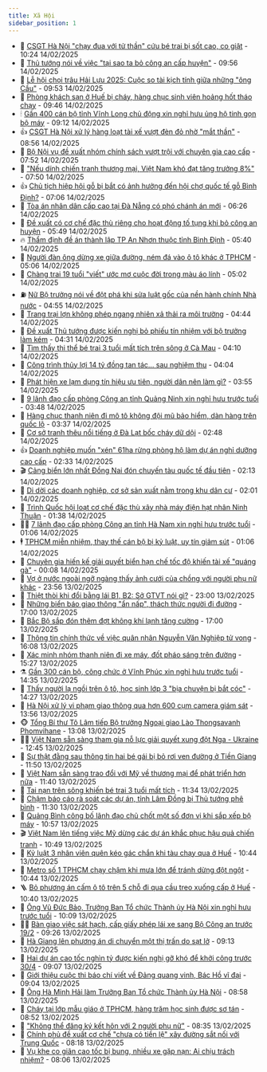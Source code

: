 ```yaml
---
title: Xã Hội
sidebar_position: 1
---
```


<!-- dantri-xa-hoi:START -->
- 🫣 [CSGT Hà Nội &quot;chạy đua với tử thần&quot; cứu bé trai bị sốt cao, co giật](https://dantri.com.vn/xa-hoi/csgt-ha-noi-chay-dua-voi-tu-than-cuu-be-trai-bi-sot-cao-co-giat-20250214171632389.htm) - 10:24 14/02/2025
- 💼 [Thủ tướng nói về việc &quot;tại sao ta bỏ công an cấp huyện&quot;](https://dantri.com.vn/xa-hoi/thu-tuong-noi-ve-viec-tai-sao-ta-bo-cong-an-cap-huyen-20250214153948106.htm) - 09:56 14/02/2025
- 🎊 [Lễ hội chọi trâu Hải Lựu 2025: Cuộc so tài kịch tính giữa những &quot;ông Cầu&quot;](https://dantri.com.vn/xa-hoi/le-hoi-choi-trau-hai-luu-2025-cuoc-so-tai-kich-tinh-giua-nhung-ong-cau-20250214150434053.htm) - 09:53 14/02/2025
- 🙉 [Phòng khách sạn ở Huế bị cháy, hàng chục sinh viên hoảng hốt tháo chạy](https://dantri.com.vn/xa-hoi/phong-khach-san-o-hue-bi-chay-hang-chuc-sinh-vien-hoang-hot-thao-chay-20250214162245586.htm) - 09:46 14/02/2025
- 🕯 [Gần 400 cán bộ tỉnh Vĩnh Long chủ động xin nghỉ hưu ủng hộ tinh gọn bộ máy](https://dantri.com.vn/xa-hoi/gan-400-can-bo-tinh-vinh-long-chu-dong-xin-nghi-huu-ung-ho-tinh-gon-bo-may-20250214154434524.htm) - 09:12 14/02/2025
- 👍 [CSGT Hà Nội xử lý hàng loạt tài xế vượt đèn đỏ nhờ &quot;mắt thần&quot;](https://dantri.com.vn/xa-hoi/csgt-ha-noi-xu-ly-hang-loat-tai-xe-vuot-den-do-nho-mat-than-20250214153920217.htm) - 08:56 14/02/2025
- 🤖 [Bộ Nội vụ đề xuất nhóm chính sách vượt trội với chuyên gia cao cấp](https://dantri.com.vn/xa-hoi/bo-noi-vu-de-xuat-nhom-chinh-sach-vuot-troi-voi-chuyen-gia-cao-cap-20250214145048288.htm) - 07:52 14/02/2025
- 🙉 [&quot;Nếu dính chiến tranh thương mại, Việt Nam khó đạt tăng trưởng 8%&quot;](https://dantri.com.vn/xa-hoi/neu-dinh-chien-tranh-thuong-mai-viet-nam-kho-dat-tang-truong-8-20250214144729111.htm) - 07:50 14/02/2025
- 👍 [Chủ tịch hiệp hội gỗ bị bắt có ảnh hưởng đến hội chợ quốc tế gỗ Bình Định?](https://dantri.com.vn/xa-hoi/chu-tich-hiep-hoi-go-bi-bat-co-anh-huong-den-hoi-cho-quoc-te-go-binh-dinh-20250214130713947.htm) - 07:06 14/02/2025
- 🗽 [Tòa án nhân dân cấp cao tại Đà Nẵng có phó chánh án mới](https://dantri.com.vn/xa-hoi/toa-an-nhan-dan-cap-cao-tai-da-nang-co-pho-chanh-an-moi-20250214131427629.htm) - 06:26 14/02/2025
- 🗽 [Đề xuất có cơ chế đặc thù riêng cho hoạt động tố tụng khi bỏ công an huyện](https://dantri.com.vn/xa-hoi/de-xuat-co-co-che-dac-thu-rieng-cho-hoat-dong-to-tung-khi-bo-cong-an-huyen-20250214124148605.htm) - 05:49 14/02/2025
- 🔥 [Thẩm định đề án thành lập TP An Nhơn thuộc tỉnh Bình Định](https://dantri.com.vn/xa-hoi/tham-dinh-de-an-thanh-lap-tp-an-nhon-thuoc-tinh-binh-dinh-20250214122250629.htm) - 05:40 14/02/2025
- 🦒 [Người đàn ông dừng xe giữa đường, ném đá vào ô tô khác ở TPHCM](https://dantri.com.vn/xa-hoi/nguoi-dan-ong-dung-xe-giua-duong-nem-da-vao-o-to-khac-o-tphcm-20250214115819980.htm) - 05:06 14/02/2025
- 🧐 [Chàng trai 19 tuổi &quot;viết&quot; ước mơ cuộc đời trong màu áo lính](https://dantri.com.vn/xa-hoi/chang-trai-19-tuoi-viet-uoc-mo-cuoc-doi-trong-mau-ao-linh-20250214113830674.htm) - 05:02 14/02/2025
- ⛽️ [Nữ Bộ trưởng nói về đột phá khi sửa luật gốc của nền hành chính Nhà nước](https://dantri.com.vn/xa-hoi/nu-bo-truong-noi-ve-dot-pha-khi-sua-luat-goc-cua-nen-hanh-chinh-nha-nuoc-20250214115000904.htm) - 04:55 14/02/2025
- 🚀 [Trang trại lợn không phép ngang nhiên xả thải ra môi trường](https://dantri.com.vn/xa-hoi/trang-trai-lon-khong-phep-ngang-nhien-xa-thai-ra-moi-truong-20250214112244672.htm) - 04:44 14/02/2025
- 🦒 [Đề xuất Thủ tướng được kiến nghị bỏ phiếu tín nhiệm với bộ trưởng làm kém](https://dantri.com.vn/xa-hoi/de-xuat-thu-tuong-duoc-kien-nghi-bo-phieu-tin-nhiem-voi-bo-truong-lam-kem-20250214112504900.htm) - 04:31 14/02/2025
- 🦅 [Tìm thấy thi thể bé trai 3 tuổi mất tích trên sông ở Cà Mau](https://dantri.com.vn/xa-hoi/tim-thay-thi-the-be-trai-3-tuoi-mat-tich-tren-song-o-ca-mau-20250214105327035.htm) - 04:10 14/02/2025
- 🚀 [Công trình thủy lợi 14 tỷ đồng tan tác… sau nghiệm thu](https://dantri.com.vn/xa-hoi/cong-trinh-thuy-loi-14-ty-dong-tan-tac-sau-nghiem-thu-20250214104918711.htm) - 04:04 14/02/2025
- 🦅 [Phát hiện xe lạm dụng tín hiệu ưu tiên, người dân nên làm gì?](https://dantri.com.vn/xa-hoi/phat-hien-xe-lam-dung-tin-hieu-uu-tien-nguoi-dan-nen-lam-gi-20250214102834299.htm) - 03:55 14/02/2025
- 🤠 [9 lãnh đạo cấp phòng Công an tỉnh Quảng Ninh xin nghỉ hưu trước tuổi](https://dantri.com.vn/xa-hoi/9-lanh-dao-cap-phong-cong-an-tinh-quang-ninh-xin-nghi-huu-truoc-tuoi-20250214103646344.htm) - 03:48 14/02/2025
- 💄 [Hàng chục thanh niên đi mô tô không đội mũ bảo hiểm, dàn hàng trên quốc lộ](https://dantri.com.vn/xa-hoi/hang-chuc-thanh-nien-di-mo-to-khong-doi-mu-bao-hiem-dan-hang-tren-quoc-lo-20250214101134808.htm) - 03:37 14/02/2025
- 🥷 [Cơ sở tranh thêu nổi tiếng ở Đà Lạt bốc cháy dữ dội](https://dantri.com.vn/xa-hoi/co-so-tranh-theu-noi-tieng-o-da-lat-boc-chay-du-doi-20250214093904505.htm) - 02:48 14/02/2025
- 👍 [Doanh nghiệp muốn &quot;xén&quot; 61ha rừng phòng hộ làm dự án nghỉ dưỡng cao cấp](https://dantri.com.vn/xa-hoi/doanh-nghiep-muon-xen-61ha-rung-phong-ho-lam-du-an-nghi-duong-cao-cap-20250214091619809.htm) - 02:33 14/02/2025
- 🎬 [Cảng biển lớn nhất Đồng Nai đón chuyến tàu quốc tế đầu tiên](https://dantri.com.vn/xa-hoi/cang-bien-lon-nhat-dong-nai-don-chuyen-tau-quoc-te-dau-tien-20250214022550541.htm) - 02:13 14/02/2025
- 🦒 [Di dời các doanh nghiệp, cơ sở sản xuất nằm trong khu dân cư](https://dantri.com.vn/xa-hoi/di-doi-cac-doanh-nghiep-co-so-san-xuat-nam-trong-khu-dan-cu-20250214071703835.htm) - 02:01 14/02/2025
- 🌊 [Trình Quốc hội loạt cơ chế đặc thù xây nhà máy điện hạt nhân Ninh Thuận](https://dantri.com.vn/xa-hoi/trinh-quoc-hoi-loat-co-che-dac-thu-xay-nha-may-dien-hat-nhan-ninh-thuan-20250214083428832.htm) - 01:38 14/02/2025
- 🧑‍💻 [7 lãnh đạo cấp phòng Công an tỉnh Hà Nam xin nghỉ hưu trước tuổi](https://dantri.com.vn/xa-hoi/7-lanh-dao-cap-phong-cong-an-tinh-ha-nam-xin-nghi-huu-truoc-tuoi-20250214080014857.htm) - 01:06 14/02/2025
- 🕴 [TPHCM miễn nhiệm, thay thế cán bộ bị kỷ luật, uy tín giảm sút](https://dantri.com.vn/xa-hoi/tphcm-mien-nhiem-thay-the-can-bo-bi-ky-luat-uy-tin-giam-sut-20250213222253792.htm) - 01:06 14/02/2025
- 🤔 [Chuyên gia hiến kế giải quyết biển hạn chế tốc độ khiến tài xế &quot;quáng gà&quot;](https://dantri.com.vn/xa-hoi/chuyen-gia-hien-ke-giai-quyet-bien-han-che-toc-do-khien-tai-xe-quang-ga-20250214061032605.htm) - 00:08 14/02/2025
- 💄 [Vợ ở nước ngoài ngỡ ngàng thấy ảnh cưới của chồng với người phụ nữ khác](https://dantri.com.vn/xa-hoi/vo-o-nuoc-ngoai-ngo-ngang-thay-anh-cuoi-cua-chong-voi-nguoi-phu-nu-khac-20250213225155846.htm) - 23:56 13/02/2025
- 🧠 [Thiệt thòi khi đổi bằng lái B1, B2: Sở GTVT nói gì?](https://dantri.com.vn/xa-hoi/thiet-thoi-khi-doi-bang-lai-b1-b2-so-gtvt-noi-gi-20250213193706125.htm) - 23:00 13/02/2025
- 🦣 [Những biển báo giao thông &quot;ẩn nấp&quot;, thách thức người đi đường](https://dantri.com.vn/xa-hoi/nhung-bien-bao-giao-thong-an-nap-thach-thuc-nguoi-di-duong-20250212170529753.htm) - 17:00 13/02/2025
- 💫 [Bắc Bộ sắp đón thêm đợt không khí lạnh tăng cường](https://dantri.com.vn/xa-hoi/bac-bo-sap-don-them-dot-khong-khi-lanh-tang-cuong-20250213172551709.htm) - 17:00 13/02/2025
- 🚀 [Thông tin chính thức về việc quân nhân Nguyễn Văn Nghiệp tử vong](https://dantri.com.vn/xa-hoi/thong-tin-chinh-thuc-ve-viec-quan-nhan-nguyen-van-nghiep-tu-vong-20250213230619342.htm) - 16:08 13/02/2025
- 🤔 [Xác minh nhóm thanh niên đi xe máy, đốt pháo sáng trên đường](https://dantri.com.vn/xa-hoi/xac-minh-nhom-thanh-nien-di-xe-may-dot-phao-sang-tren-duong-20250213220137183.htm) - 15:27 13/02/2025
- ⚗️ [Gần 300 cán bộ, công chức ở Vĩnh Phúc xin nghỉ hưu trước tuổi](https://dantri.com.vn/xa-hoi/gan-300-can-bo-cong-chuc-o-vinh-phuc-xin-nghi-huu-truoc-tuoi-20250213204951363.htm) - 14:35 13/02/2025
- 🫶 [Thấy người lạ ngồi trên ô tô, học sinh lớp 3 &quot;bịa chuyện bị bắt cóc&quot;](https://dantri.com.vn/xa-hoi/thay-nguoi-la-ngoi-tren-o-to-hoc-sinh-lop-3-bia-chuyen-bi-bat-coc-20250213210320346.htm) - 14:27 13/02/2025
- 🌮 [Hà Nội xử lý vi phạm giao thông qua hơn 600 cụm camera giám sát](https://dantri.com.vn/xa-hoi/ha-noi-xu-ly-vi-pham-giao-thong-qua-hon-600-cum-camera-giam-sat-20250213204710016.htm) - 13:56 13/02/2025
- 🐵 [Tổng Bí thư Tô Lâm tiếp Bộ trưởng Ngoại giao Lào Thongsavanh Phomvihane](https://dantri.com.vn/xa-hoi/tong-bi-thu-to-lam-tiep-bo-truong-ngoai-giao-lao-thongsavanh-phomvihane-20250213200654966.htm) - 13:08 13/02/2025
- 🧑‍🏫 [Việt Nam sẵn sàng tham gia nỗ lực giải quyết xung đột Nga - Ukraine](https://dantri.com.vn/xa-hoi/viet-nam-san-sang-tham-gia-no-luc-giai-quyet-xung-dot-nga-ukraine-20250213193740083.htm) - 12:45 13/02/2025
- 💫 [Sự thật đằng sau thông tin hai bé gái bị bỏ rơi ven đường ở Tiền Giang](https://dantri.com.vn/xa-hoi/su-that-dang-sau-thong-tin-hai-be-gai-bi-bo-roi-ven-duong-o-tien-giang-20250213162222180.htm) - 11:50 13/02/2025
- 🦩 [Việt Nam sẵn sàng trao đổi với Mỹ về thương mại để phát triển hơn nữa](https://dantri.com.vn/xa-hoi/viet-nam-san-sang-trao-doi-voi-my-ve-thuong-mai-de-phat-trien-hon-nua-20250213183122257.htm) - 11:40 13/02/2025
- 🦄 [Tai nạn trên sông khiến bé trai 3 tuổi mất tích](https://dantri.com.vn/xa-hoi/tai-nan-tren-song-khien-be-trai-3-tuoi-mat-tich-20250213171133525.htm) - 11:34 13/02/2025
- 💂 [Chậm báo cáo rà soát các dự án, tỉnh Lâm Đồng bị Thủ tướng phê bình](https://dantri.com.vn/xa-hoi/cham-bao-cao-ra-soat-cac-du-an-tinh-lam-dong-bi-thu-tuong-phe-binh-20250213181020094.htm) - 11:30 13/02/2025
- 💄 [Quảng Bình công bố lãnh đạo chủ chốt một số đơn vị khi sắp xếp bộ máy](https://dantri.com.vn/xa-hoi/quang-binh-cong-bo-lanh-dao-chu-chot-mot-so-don-vi-khi-sap-xep-bo-may-20250213174332745.htm) - 10:57 13/02/2025
- 🎬 [Việt Nam lên tiếng việc Mỹ dừng các dự án khắc phục hậu quả chiến tranh](https://dantri.com.vn/xa-hoi/viet-nam-len-tieng-viec-my-dung-cac-du-an-khac-phuc-hau-qua-chien-tranh-20250213174254929.htm) - 10:49 13/02/2025
- 👀 [Kỷ luật 3 nhân viên quên kéo gác chắn khi tàu chạy qua ở Huế](https://dantri.com.vn/xa-hoi/ky-luat-3-nhan-vien-quen-keo-gac-chan-khi-tau-chay-qua-o-hue-20250213171154541.htm) - 10:44 13/02/2025
- 💃 [Metro số 1 TPHCM chạy chậm khi mưa lớn để tránh dừng đột ngột](https://dantri.com.vn/xa-hoi/metro-so-1-tphcm-chay-cham-khi-mua-lon-de-tranh-dung-dot-ngot-20250213171156230.htm) - 10:44 13/02/2025
- 🪜 [Bỏ phương án cấm ô tô trên 5 chỗ đi qua cầu treo xuống cấp ở Huế](https://dantri.com.vn/xa-hoi/bo-phuong-an-cam-o-to-tren-5-cho-di-qua-cau-treo-xuong-cap-o-hue-20250213162425960.htm) - 10:40 13/02/2025
- 📝 [Ông Vũ Đức Bảo, Trưởng Ban Tổ chức Thành ủy Hà Nội xin nghỉ hưu trước tuổi](https://dantri.com.vn/xa-hoi/ong-vu-duc-bao-truong-ban-to-chuc-thanh-uy-ha-noi-xin-nghi-huu-truoc-tuoi-20250213170013486.htm) - 10:09 13/02/2025
- 🧑‍💻 [Bàn giao việc sát hạch, cấp giấy phép lái xe sang Bộ Công an trước 19/2](https://dantri.com.vn/xa-hoi/ban-giao-viec-sat-hach-cap-giay-phep-lai-xe-sang-bo-cong-an-truoc-192-20250213155157962.htm) - 09:26 13/02/2025
- 👺 [Hà Giang lên phương án di chuyển một thị trấn do sạt lở](https://dantri.com.vn/xa-hoi/ha-giang-len-phuong-an-di-chuyen-mot-thi-tran-do-sat-lo-20250213154233480.htm) - 09:13 13/02/2025
- 🌮 [Hai dự án cao tốc nghìn tỷ được kiến nghị gỡ khó để khởi công trước 30/4](https://dantri.com.vn/xa-hoi/hai-du-an-cao-toc-nghin-ty-duoc-kien-nghi-go-kho-de-khoi-cong-truoc-304-20250213153609451.htm) - 09:07 13/02/2025
- 🤭 [Giới thiệu cuộc thi báo chí viết về Đảng quang vinh, Bác Hồ vĩ đại](https://dantri.com.vn/xa-hoi/gioi-thieu-cuoc-thi-bao-chi-viet-ve-dang-quang-vinh-bac-ho-vi-dai-20250213153515397.htm) - 09:04 13/02/2025
- 💪 [Ông Hà Minh Hải làm Trưởng Ban Tổ chức Thành ủy Hà Nội](https://dantri.com.vn/xa-hoi/ong-ha-minh-hai-lam-truong-ban-to-chuc-thanh-uy-ha-noi-20250213092610180.htm) - 08:58 13/02/2025
- 🧰 [Cháy tại lớp mẫu giáo ở TPHCM, hàng trăm học sinh được sơ tán](https://dantri.com.vn/xa-hoi/chay-tai-lop-mau-giao-o-tphcm-hang-tram-hoc-sinh-duoc-so-tan-20250213153833517.htm) - 08:52 13/02/2025
- 🤡 [&quot;Không thể đăng ký kết hôn với 2 người phụ nữ&quot;](https://dantri.com.vn/xa-hoi/khong-the-dang-ky-ket-hon-voi-2-nguoi-phu-nu-20250213152214435.htm) - 08:35 13/02/2025
- 🦆 [Chính phủ đề xuất cơ chế &quot;chưa có tiền lệ&quot; xây đường sắt nối với Trung Quốc](https://dantri.com.vn/xa-hoi/chinh-phu-de-xuat-co-che-chua-co-tien-le-xay-duong-sat-noi-voi-trung-quoc-20250213151418178.htm) - 08:18 13/02/2025
- 🦍 [Vụ khe co giãn cao tốc bị bung, nhiều xe gặp nạn: Ai chịu trách nhiệm?](https://dantri.com.vn/xa-hoi/vu-khe-co-gian-cao-toc-bi-bung-nhieu-xe-gap-nan-ai-chiu-trach-nhiem-20250213144708866.htm) - 08:06 13/02/2025<!-- dantri-xa-hoi:END -->
